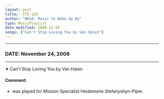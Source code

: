 ```yaml
---
layout: post
title:  STS-126
author: "NASA: Music to Wake Up By"
type: MusicPlaylist
date_modified: 2008-11-24
songs: ["Can't Stop Loving You by Van Halen"]
---
```


----
### DATE: November 24, 2008
----
✷ Can't Stop Loving You by Van Halen

#### Comment:
* was played for Mission Specialist Heidemarie Stefanyshyn-Piper.



<br/>
<center>
	<a target="_blank"
	   href="https://twitter.com/intent/tweet?hashtags=Space,NASA,Playlist,NASAWakeupCalls,SpaceProgram&text={{ page.author}}, '{{ page.songs.first }}' {{ page.title }}, {{ page.date | date: '%B %d, %Y' }}. {{ site.url }}{{ page.url }}&via=nasawakeupcalls"><i class="fab fa-twitter" alt="Tweet this page" style="font-size: 1.3em;"></i></a>
	&nbsp; 	<i class="fas fa-user-astronaut" style="font-size: 1.5em;"></i> &nbsp;
    <a type="amzn" search="'Can't Stop Loving You by Van Halen'" category="popular music">
    <i class="fab fa-amazon" style="font-size: 1.3em;"></i></a>
</center>
